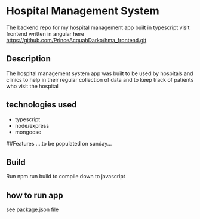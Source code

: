 # Hospital Management System
 The backend repo for my hospital management app built in typescript visit frontend written in angular here https://github.com/PrinceAcquahDarko/hma_frontend.git
 
## Description
 The hospital management system app was built to be used by hospitals and clinics to help in their regular collection of data and to keep track of patients who visit the hospital
 
## technologies used
 - typescript
 - node/express
 - mongoose
 
 ##Features
 ....to be populated on sunday...
 
## Build
  Run  npm run build to compile down to javascript
  
## how to run app
  see package.json file
